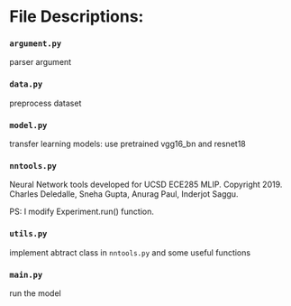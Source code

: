 # File Descriptions:

### `argument.py`

parser argument

### `data.py`

preprocess dataset

### `model.py`

transfer learning models: use pretrained vgg16_bn and resnet18

### `nntools.py`

Neural Network tools developed for UCSD ECE285 MLIP. Copyright 2019. Charles Deledalle, Sneha Gupta, Anurag Paul, Inderjot Saggu.

PS: I modify Experiment.run() function.

### `utils.py`

implement abtract class in `nntools.py` and some useful functions

### `main.py`

run the model
